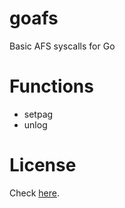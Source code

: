 # goafs

Basic AFS syscalls for Go

# Functions

* setpag
* unlog

# License

Check [here](LICENSE).

